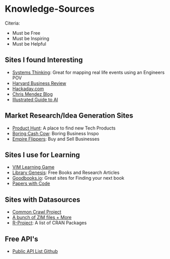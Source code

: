 # Knowledge-Sources
Citeria:
- Must be Free
- Must be Inspiring
- Must be Helpful


## Sites I found Interesting
- [Systems Thinking](https://thesystemsthinker.com): Great for mapping real life events using an Engineers POV
- [Harvard Business Review](https://hbr.org)
- [Hackaday.com](https://hackaday.com)
- [Chris Mendez Blog](https://www.chrisjmendez.com)
- [Illustrated Guide to AI](https://illustrated-machine-learning.github.io)

## Market Research/Idea Generation Sites
- [Product Hunt](https://www.producthunt.com): A place to find new Tech Products
- [Boring Cash Cow](https://boringcashcow.com): Boring Business Inspo
- [Empire Flippers](https://empireflippers.com): Buy and Sell Businesses

## Sites I use for Learning
- [VIM Learning Game](https://vim-adventures.com)
- [Library Genesis](https://www.libgen.is): Free Books and Research Articles
- [Goodbooks.io](https://www.goodbooks.io): Great sites for Finding your next book
- [Papers with Code](https://paperswithcode.com/sota)
## Sites with Datasources
- [Common Crawl Project](https://commoncrawl.org/)
- [A bunch of ZIM files + More](https://ftp.fau.de/)
- [R-Project](https://cran.r-project.org/web/packages/available_packages_by_name.html): A list of CRAN Packages

## Free API's
- [Public API List Github](https://github.com/public-api-lists/public-api-lists)

